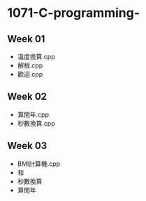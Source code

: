 # 1071-C-programming-

## Week 01
 * 溫度換算.cpp
 * 解根.cpp
 * 歡迎.cpp
 
## Week 02
 * 算閏年.cpp
 * 秒數換算.cpp

## Week 03
 * BMI計算機.cpp
 * 和
 * 秒數換算
 * 算閏年
<!--stackedit_data:
eyJoaXN0b3J5IjpbMTQwNzQ1MDUwOV19
-->